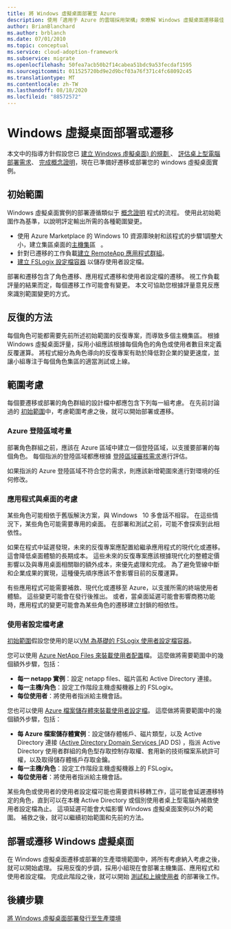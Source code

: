 ```yaml
---
title: 將 Windows 虛擬桌面部署至 Azure
description: 使用「適用于 Azure 的雲端採用架構」來瞭解 Windows 虛擬桌面遷移最佳做法，以降低複雜度並將遷移程式標準化。
author: BrianBlanchard
ms.author: brblanch
ms.date: 07/01/2010
ms.topic: conceptual
ms.service: cloud-adoption-framework
ms.subservice: migrate
ms.openlocfilehash: 50fea7acb50b2f14cabea51bdc9a53fecdaf1595
ms.sourcegitcommit: 011525720bd9e2d9bcf03a76f371c4fc68092c45
ms.translationtype: MT
ms.contentlocale: zh-TW
ms.lasthandoff: 08/18/2020
ms.locfileid: "88572572"
---
```

<!-- cSpell:ignore NTFS Logix -->

# <a name="windows-virtual-desktop-deployment-or-migration"></a>Windows 虛擬桌面部署或遷移

本文中的指導方針假設您已 [建立 Windows 虛擬桌面) 的規劃 ](./plan.md)、 [評估桌上型電腦部署需求](./migrate-assess.md)、 [完成概念證明](./proof-of-concept.md)，現在已準備好遷移或部署您的 windows 虛擬桌面實例。

## <a name="initial-scope"></a>初始範圍

Windows 虛擬桌面實例的部署遵循類似于 [概念證明](./proof-of-concept.md) 程式的流程。 使用此初始範圍作為基準，以說明評定輸出所需的各種範圍變更。

- 使用 Azure Marketplace 的 Windows 10 資源庫映射和該程式的步驟1調整大小，建立集區桌面的[主機集](/azure/virtual-desktop/create-host-pools-azure-marketplace)區 &nbsp; 。
- 針對已遷移的工作負載[建立 RemoteApp 應用程式群組](/azure/virtual-desktop/manage-app-groups#create-a-remoteapp-group)。
- [建立 FSLogix 設定檔容器](/azure/virtual-desktop/create-host-pools-user-profile) 以儲存使用者設定檔。

部署和遷移包含了角色遷移、應用程式遷移和使用者設定檔的遷移。 視工作負載評量的結果而定，每個遷移工作可能會有變更。 本文可協助您根據評量意見反應來識別範圍變更的方式。

## <a name="iterative-methodology"></a>反復的方法

每個角色可能都需要先前所述初始範圍的反復專案，而導致多個主機集區。 根據 Windows 虛擬桌面評量，採用小組應該根據每個角色的角色或使用者數目來定義反覆運算。 將程式細分為角色導向的反復專案有助於降低對企業的變更速度，並讓小組專注于每個角色集區的適當測試或上線。

## <a name="scope-considerations"></a>範圍考慮

每個要遷移或部署的角色群組的設計檔中都應包含下列每一組考慮。 在先前討論過的 [初始範圍](#initial-scope)中，考慮範圍考慮之後，就可以開始部署或遷移。

### <a name="azure-landing-zone-considerations"></a>Azure 登陸區域考量

部署角色群組之前，應該在 Azure 區域中建立一個登陸區域，以支援要部署的每個角色。 每個指派的登陸區域都應根據 [登陸區域審核需求](./ready.md)進行評估。

如果指派的 Azure 登陸區域不符合您的需求，則應該新增範圍來進行對環境的任何修改。

### <a name="application-and-desktop-considerations"></a>應用程式與桌面的考慮

某些角色可能相依于舊版解決方案，與 Windows &nbsp; 10 多會話不相容。 在這些情況下，某些角色可能需要專用的桌面。 在部署和測試之前，可能不會探索到此相依性。

如果在程式中延遲發現，未來的反復專案應配置給繼承應用程式的現代化或遷移。 這會降低桌面體驗的長期成本。 這些未來的反復專案應該根據現代化的整體定價影響以及與專用桌面相關聯的額外成本，來優先處理和完成。 為了避免管線中斷和企業成果的實現，這種優先順序應該不會影響目前的反覆運算。

有些應用程式可能需要補救、現代化或遷移至 Azure，以支援所需的終端使用者體驗。 這些變更可能會在發行後推出。 或者，當桌面延遲可能會影響商務功能時，應用程式的變更可能會為某些角色的遷移建立封鎖的相依性。

### <a name="user-profile-considerations"></a>使用者設定檔考慮

[初始範圍](#initial-scope)假設您使用的是以[VM 為基礎的 FSLogix 使用者設定檔容器](/azure/virtual-desktop/create-host-pools-user-profile)。

您可以使用 [Azure NetApp Files 來裝載使用者配置](/azure/virtual-desktop/create-fslogix-profile-container)檔。 這麼做將需要範圍中的幾個額外步驟，包括：

- **每一 netapp 實例**：設定 netapp files、磁片區和 Active Directory 連接。
- **每一主機/角色**：設定工作階段主機虛擬機器上的 FSLogix。
- **每位使用者**：將使用者指派給主機會話。

您也可以使用 [Azure 檔案儲存體來裝載使用者設定檔](/azure/virtual-desktop/create-file-share)。 這麼做將需要範圍中的幾個額外步驟，包括：

- **每 Azure 檔案儲存體實例**：設定儲存體帳戶、磁片類型，以及 Active Directory 連接 ([Active Directory Domain Services (](/azure/virtual-desktop/create-profile-container-adds)AD DS) ，指派 Active Directory 使用者群組的角色型存取控制存取權、套用新的技術檔案系統許可權，以及取得儲存體帳戶存取金鑰。
- **每一主機/角色**：設定工作階段主機虛擬機器上的 FSLogix。
- **每位使用者**：將使用者指派給主機會話。

某些角色或使用者的使用者設定檔可能也需要資料移轉工作，這可能會延遲遷移特定的角色，直到可以在本機 Active Directory 或個別使用者桌上型電腦內補救使用者設定檔為止。 這項延遲可能會大幅影響 Windows 虛擬桌面案例以外的範圍。 補救之後，就可以繼續初始範圍和先前的方法。

## <a name="deploy-or-migrate-windows-virtual-desktop"></a>部署或遷移 Windows 虛擬桌面

在 Windows 虛擬桌面遷移或部署的生產環境範圍中，將所有考慮納入考慮之後，就可以開始處理。 採用反復的步調，採用小組現在會部署主機集區、應用程式和使用者設定檔。 完成此階段之後，就可以開始 [測試和上線使用者](./migrate-release.md) 的部署後工作。

## <a name="next-steps"></a>後續步驟

[將 Windows 虛擬桌面部署發行至生產環境](./migrate-release.md)
